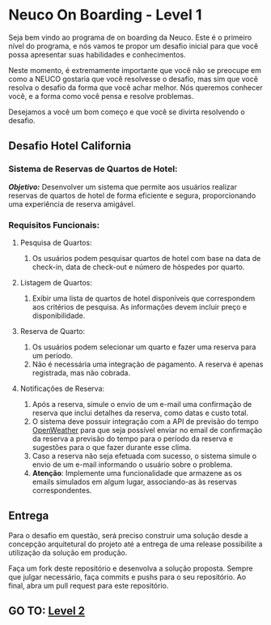 # Neuco On Boarding - Level 1

Seja bem vindo ao programa de on boarding da Neuco. Este é o primeiro nível do programa, e nós vamos te propor um desafio inicial para que você possa apresentar suas habilidades e conhecimentos.

Neste momento, é extremamente importante que você não se preocupe em como a NEUCO gostaria que você resolvesse o desafio, mas sim que você resolva o desafio da forma que você achar melhor. Nós queremos conhecer você, e a forma como você pensa e resolve problemas.


Desejamos a você um bom começo e que você se divirta resolvendo o desafio.

## Desafio Hotel California

### Sistema de Reservas de Quartos de Hotel:

***Objetivo:*** Desenvolver um sistema que permite aos usuários realizar reservas de quartos de hotel de forma eficiente e segura, proporcionando uma experiência de reserva amigável.

### Requisitos Funcionais:

1. Pesquisa de Quartos:
   1. Os usuários podem pesquisar quartos de hotel com base na data de check-in, data de check-out e número de hóspedes por quarto.

2. Listagem de Quartos:
   1. Exibir uma lista de quartos de hotel disponíveis que correspondem aos critérios de pesquisa. As informações devem incluir preço e disponibilidade.

3. Reserva de Quarto:
   1. Os usuários podem selecionar um quarto e fazer uma reserva para um período.
   2. Não é necessária uma integração de pagamento. A reserva é apenas registrada, mas não cobrada.

4. Notificações de Reserva:
   1. Após a reserva, simule o envio de um e-mail uma confirmação de reserva que inclui 
    detalhes da reserva, como datas e custo total.
   2. O sistema deve possuir integração com a API de previsão do tempo [OpenWeather](https://openweathermap.org/api) para que seja possível enviar no email de confirmação da reserva a previsão do tempo para o período da reserva e sugestões para o que fazer durante esse clima.
   3. Caso a reserva não seja efetuada com sucesso, o sistema simule o envio de um e-mail informando o usuário sobre o problema.
   4. **Atenção**: Implemente uma funcionalidade que armazene as os emails simulados em algum lugar, associando-as às reservas correspondentes.


## Entrega
Para o desafio em questão, será preciso construir uma solução desde a concepção arquitetural do projeto até a entrega de uma release possibilite a utilização da solução em produção. 

Faça um fork deste repositório e desenvolva a solução proposta. Sempre que julgar necessário, faça commits e pushs para o seu repositório. Ao final, abra um pull request para este repositório. 


## GO TO: [Level 2](https://github.com/ProjetosNeuco/neucoon-level2-backend)